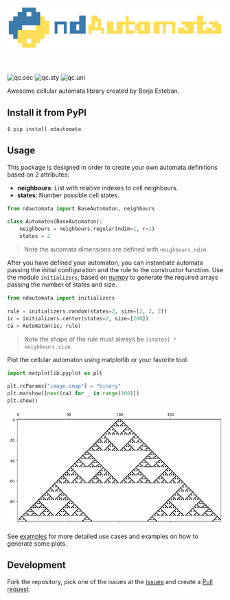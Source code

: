 <h1 align="left">
<img src="README_files/ndautomata-logo.png" width="600">
</h1><br>

![qc.sec](https://github.com/BorjaEst/ndautomata/actions/workflows/qc-sec.yml/badge.svg)
![qc.sty](https://github.com/BorjaEst/ndautomata/actions/workflows/qc-sty.yml/badge.svg)
![qc.uni](https://github.com/BorjaEst/ndautomata/actions/workflows/qc-uni.yml/badge.svg)


Awesome cellular automata library created by Borja Esteban.


## Install it from PyPI

```bash
$ pip install ndautomata
```


## Usage

This package is designed in order to create your own automata definitions based on 2 attributes:

- **neighbours**: List with relative indexes to cell neighbours.
- **states**: Number possible cell states.



```python
from ndautomata import BaseAutomaton, neighbours
```


```python
class Automaton(BaseAutomaton):
    neighbours = neighbours.regular(ndim=1, r=1)
    states = 2
```

> Note the automata dimensions are defined with `neighbours.ndim`.


After you have defined your automaton, you can instantiate automata passing the initial configuration and the rule to the constructor function. Use the module `initializers`, based on [numpy](numpy.org/) to generate the required arrays passing the number of states and size.



```python
from ndautomata import initializers
```


```python
rule = initializers.random(states=2, size=[2, 2, 2])
ic = initializers.center(states=2, size=[200])
ca = Automaton(ic, rule)
```

> Note the shape of the rule must always be `[states] * neighbours.size`.


Plot the cellular automaton using matplotlib or your favorite tool.



```python
import matplotlib.pyplot as plt
```


```python
plt.rcParams["image.cmap"] = "binary"
plt.matshow([next(ca) for _ in range(100)])
plt.show()
```


    
![png](README_files/README_13_0.png)
    


See [examples](/examples) for more detailed use cases and examples on how to generate some plots.


## Development


Fork the repository, pick one of the issues at the [issues](https://github.com/BorjaEst/ndautomata/issues) and create a [Pull request](https://github.com/BorjaEst/ndautomata/pulls).

